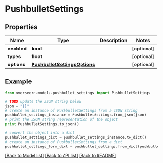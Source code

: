 # PushbulletSettings


## Properties
Name | Type | Description | Notes
------------ | ------------- | ------------- | -------------
**enabled** | **bool** |  | [optional] 
**types** | **float** |  | [optional] 
**options** | [**PushbulletSettingsOptions**](PushbulletSettingsOptions.md) |  | [optional] 

## Example

```python
from overseerr.models.pushbullet_settings import PushbulletSettings

# TODO update the JSON string below
json = "{}"
# create an instance of PushbulletSettings from a JSON string
pushbullet_settings_instance = PushbulletSettings.from_json(json)
# print the JSON string representation of the object
print PushbulletSettings.to_json()

# convert the object into a dict
pushbullet_settings_dict = pushbullet_settings_instance.to_dict()
# create an instance of PushbulletSettings from a dict
pushbullet_settings_form_dict = pushbullet_settings.from_dict(pushbullet_settings_dict)
```
[[Back to Model list]](../README.md#documentation-for-models) [[Back to API list]](../README.md#documentation-for-api-endpoints) [[Back to README]](../README.md)


